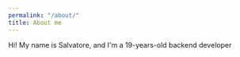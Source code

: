 ```yaml
---
permalink: "/about/"
title: About me
---
```


Hi! My name is Salvatore, and I'm a 19-years-old backend developer
